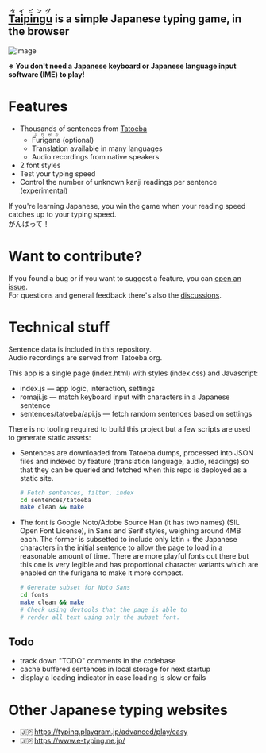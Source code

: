 ## <ruby>[Taipingu](https://taipingu.link/)<rt>タイピング</rt></ruby> is a simple Japanese typing game, in the browser

![image](https://github.com/user-attachments/assets/fc1b44ea-119b-4194-9c0e-190ec209a5f3)

**※ You don't need a Japanese keyboard or Japanese language input software (IME) to play!**

# Features

- Thousands of sentences from [Tatoeba](https://tatoeba.org/en/sentences/search?from=jpn&sort=modified&trans_to=eng)
  - <ruby>Furigana<rt>ふりがな</rt></ruby> (optional)
  - Translation available in many languages
  - Audio recordings from native speakers
- 2 font styles
- Test your typing speed
- Control the number of unknown kanji readings per sentence (experimental)

If you're learning Japanese, you win the game when your reading speed catches up to your typing speed.  
がんばって！

# Want to contribute?

If you found a bug or if you want to suggest a feature, you can [open an issue](https://github.com/entibo/taipingu/issues).  
For questions and general feedback there's also the [discussions](https://github.com/entibo/taipingu/discussions/new/choose).

# Technical stuff

Sentence data is included in this repository.  
Audio recordings are served from Tatoeba.org.

This app is a single page (index.html) with styles (index.css) and Javascript:

- index.js — app logic, interaction, settings
- romaji.js — match keyboard input with characters in a Japanese sentence
- sentences/tatoeba/api.js — fetch random sentences based on settings

There is no tooling required to build this project but a few scripts are used to generate static assets:

- Sentences are downloaded from Tatoeba dumps, processed into JSON files and indexed by feature (translation language, audio, readings) so that they can be queried and fetched when this repo is deployed as a static site.

  ```sh
  # Fetch sentences, filter, index
  cd sentences/tatoeba
  make clean && make
  ```

- The font is Google Noto/Adobe Source Han (it has two names) (SIL Open Font License), in Sans and Serif styles, weighing around 4MB each. The former is subsetted to include only latin + the Japanese characters in the initial sentence to allow the page to load in a reasonable amount of time. There are more playful fonts out there but this one is very legible and has proportional character variants which are enabled on the furigana to make it more compact.

  ```sh
  # Generate subset for Noto Sans
  cd fonts
  make clean && make
  # Check using devtools that the page is able to
  # render all text using only the subset font.

  ```

## Todo

- track down "TODO" comments in the codebase
- cache buffered sentences in local storage for next startup
- display a loading indicator in case loading is slow or fails

# Other Japanese typing websites

- 🇯🇵 https://typing.playgram.jp/advanced/play/easy
- 🇯🇵 https://www.e-typing.ne.jp/